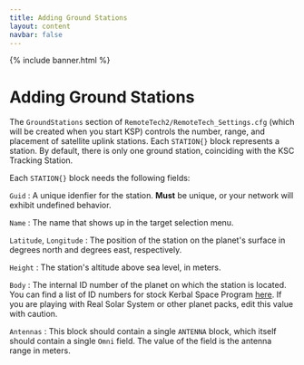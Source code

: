 ```yaml
---
title: Adding Ground Stations
layout: content
navbar: false
---
```

 
{% include banner.html %}

# Adding Ground Stations

The `GroundStations` section of `RemoteTech2/RemoteTech_Settings.cfg` (which will be created when you start KSP) controls the number, range, and placement of satellite uplink stations. Each `STATION{}` block represents a station. By default, there is only one ground station, coinciding with the KSC Tracking Station.

Each `STATION{}` block needs the following fields:

`Guid`
: A unique idenfier for the station. **Must** be unique, or your network will exhibit undefined behavior.

`Name`
: The name that shows up in the target selection menu.

`Latitude`, `Longitude`
: The position of the station on the planet's surface in degrees north and degrees east, respectively.

`Height`
: The station's altitude above sea level, in meters.

`Body`
: The internal ID number of the planet on which the station is located. You can find a list of ID numbers for stock Kerbal Space Program [here](https://github.com/Anatid/XML-Documentation-for-the-KSP-API/blob/master/src/FlightGlobals.cs#L72). If you are playing with Real Solar System or other planet packs, edit this value with caution.

`Antennas`
: This block should contain a single `ANTENNA` block, which itself should contain a single `Omni` field. The value of the field is the antenna range in meters.
